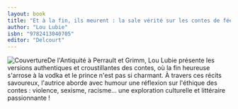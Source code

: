 ```yaml
---
layout: book
title: "Et à la fin, ils meurent : la sale vérité sur les contes de fées"
author: "Lou Lubie"
isbn: "9782413040705"
editor: "Delcourt"
---
```

![Couverture](/img/9782413040705.jpg)De l'Antiquité à Perrault et Grimm, Lou Lubie présente les versions authentiques et croustillantes des contes, où la fin heureuse s'arrose à la vodka et le prince n'est pas si charmant. À travers ces récits savoureux, l'autrice aborde avec humour une réflexion sur l'éthique des contes : violence, sexisme, racisme... une exploration culturelle et littéraire passionnante !
